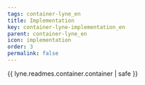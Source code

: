 ```yaml
---
tags: container-lyne_en
title: Implementation
key: container-lyne-implementation_en
parent: container-lyne_en
icon: implementation
order: 3
permalink: false  
---
```

{{ lyne.readmes.container.container | safe }}


